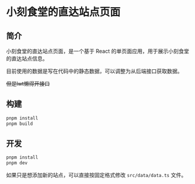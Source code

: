 # 小刻食堂的直达站点页面

## 简介

小刻食堂的直达站点页面，是一个基于 React 的单页面应用，用于展示小刻食堂的直达站点信息。

目前使用的数据是写在代码中的静态数据，可以调整为从后端接口获取数据。

~~但是lwt懒得开接口~~

## 构建

```bash
pnpm install
pnpm build
```

## 开发

```bash
pnpm install
pnpm dev
```

如果只是想添加新的站点，可以直接按固定格式修改 `src/data/data.ts` 文件。
